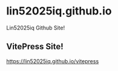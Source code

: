 # lin52025iq.github.io
Lin52025iq Github Site!

## VitePress Site!
<https://lin52025iq.github.io/vitepress>

